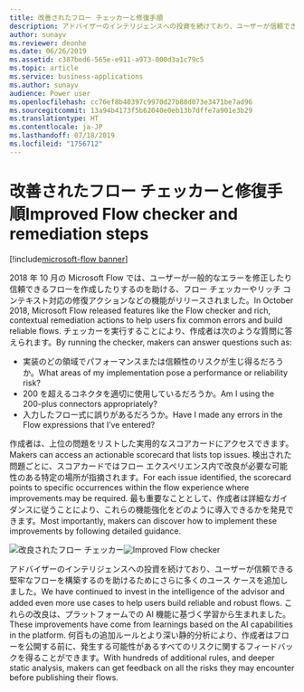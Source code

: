```yaml
---
title: 改善されたフロー チェッカーと修復手順
description: アドバイザーのインテリジェンスへの投資を続けており、ユーザーが信頼できる堅牢なフローを構築するのを助けるためにさらに多くのユース ケースを追加しました。
author: sunayv
ms.reviewer: deonhe
ms.date: 06/26/2019
ms.assetid: c387bed6-565e-e911-a973-000d3a1c79c5
ms.topic: article
ms.service: business-applications
ms.author: sunayv
audience: Power user
ms.openlocfilehash: cc76ef8b40397c9970d27b88d073e3471be7ad96
ms.sourcegitcommit: 13a94b4173f5b62040e0eb13b7dffe7a901e3b29
ms.translationtype: HT
ms.contentlocale: ja-JP
ms.lasthandoff: 07/18/2019
ms.locfileid: "1756712"
---
```

# <a name="improved-flow-checker-and-remediation-steps"></a><span data-ttu-id="e171a-103">改善されたフロー チェッカーと修復手順</span><span class="sxs-lookup"><span data-stu-id="e171a-103">Improved Flow checker and remediation steps</span></span>

[!include[microsoft-flow banner](../includes/microsoft-flow.md)]

<span data-ttu-id="e171a-104">2018 年 10 月の Microsoft Flow では、ユーザーが一般的なエラーを修正したり信頼できるフローを作成したりするのを助ける、フロー チェッカーやリッチ コンテキスト対応の修復アクションなどの機能がリリースされました。</span><span class="sxs-lookup"><span data-stu-id="e171a-104">In October 2018, Microsoft Flow released features like the Flow checker and rich, contextual remediation actions to help users fix common errors and build reliable flows.</span></span> <span data-ttu-id="e171a-105">チェッカーを実行することにより、作成者は次のような質問に答えられます。</span><span class="sxs-lookup"><span data-stu-id="e171a-105">By running the checker, makers can answer questions such as:</span></span>

- <span data-ttu-id="e171a-106">実装のどの領域でパフォーマンスまたは信頼性のリスクが生じ得るだろうか。</span><span class="sxs-lookup"><span data-stu-id="e171a-106">What areas of my implementation pose a performance or reliability risk?</span></span>
- <span data-ttu-id="e171a-107">200 を超えるコネクタを適切に使用しているだろうか。</span><span class="sxs-lookup"><span data-stu-id="e171a-107">Am I using the 200-plus connectors appropriately?</span></span>
- <span data-ttu-id="e171a-108">入力したフロー式に誤りがあるだろうか。</span><span class="sxs-lookup"><span data-stu-id="e171a-108">Have I made any errors in the Flow expressions that I’ve entered?</span></span>

<span data-ttu-id="e171a-109">作成者は、上位の問題をリストした実用的なスコアカードにアクセスできます。</span><span class="sxs-lookup"><span data-stu-id="e171a-109">Makers can access an actionable scorecard that lists top issues.</span></span> <span data-ttu-id="e171a-110">検出された問題ごとに、スコアカードではフロー エクスペリエンス内で改良が必要な可能性のある特定の場所が指摘されます。</span><span class="sxs-lookup"><span data-stu-id="e171a-110">For each issue identified, the scorecard points to specific occurrences within the flow experience where improvements may be required.</span></span> <span data-ttu-id="e171a-111">最も重要なこととして、作成者は詳細なガイダンスに従うことにより、これらの機能強化をどのように導入できるかを発見できます。</span><span class="sxs-lookup"><span data-stu-id="e171a-111">Most importantly, makers can discover how to implement these improvements by following detailed guidance.</span></span>

<span data-ttu-id="e171a-112">![改良されたフロー チェッカー](media/ImprovedFlowChecker-1.png "改良されたフロー チェッカー")</span><span class="sxs-lookup"><span data-stu-id="e171a-112">![Improved Flow checker](media/ImprovedFlowChecker-1.png "Improved Flow checker")</span></span>

<span data-ttu-id="e171a-113">アドバイザーのインテリジェンスへの投資を続けており、ユーザーが信頼できる堅牢なフローを構築するのを助けるためにさらに多くのユース ケースを追加しました。</span><span class="sxs-lookup"><span data-stu-id="e171a-113">We have continued to invest in the intelligence of the advisor and added even more use cases to help users build reliable and robust flows.</span></span> <span data-ttu-id="e171a-114">これらの改良は、プラットフォームでの AI 機能に基づく学習から生まれました。</span><span class="sxs-lookup"><span data-stu-id="e171a-114">These improvements have come from learnings based on the AI capabilities in the platform.</span></span> <span data-ttu-id="e171a-115">何百もの追加ルールとより深い静的分析により、作成者はフローを公開する前に、発生する可能性があるすべてのリスクに関するフィードバックを得ることができます。</span><span class="sxs-lookup"><span data-stu-id="e171a-115">With hundreds of additional rules, and deeper static analysis, makers can get feedback on all the risks they may encounter before publishing their flows.</span></span>

